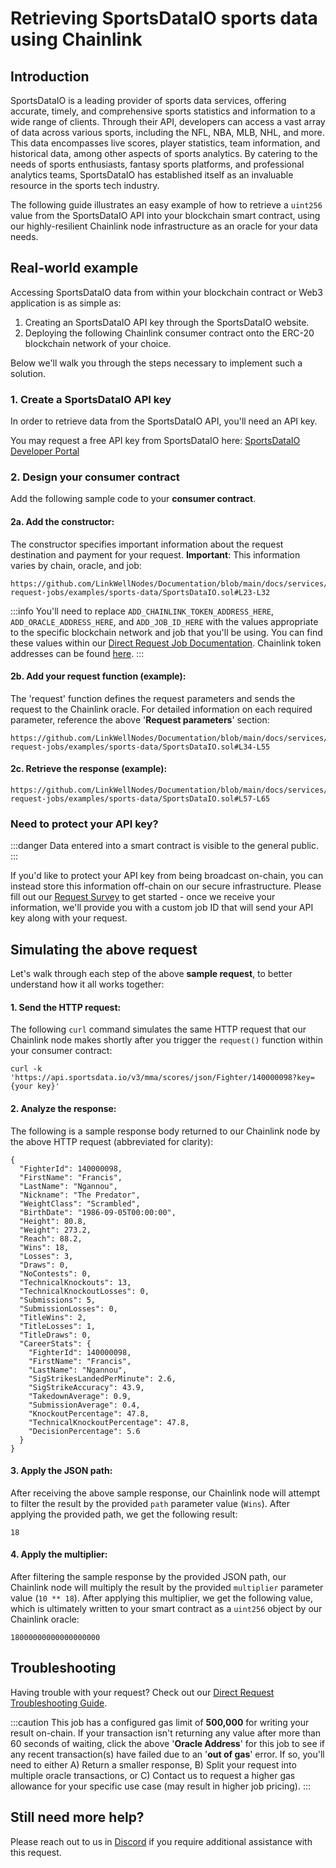 # Retrieving SportsDataIO sports data using Chainlink

## Introduction

SportsDataIO is a leading provider of sports data services, offering accurate, timely, and comprehensive sports statistics and information to a wide range of clients. Through their API, developers can access a vast array of data across various sports, including the NFL, NBA, MLB, NHL, and more. This data encompasses live scores, player statistics, team information, and historical data, among other aspects of sports analytics. By catering to the needs of sports enthusiasts, fantasy sports platforms, and professional analytics teams, SportsDataIO has established itself as an invaluable resource in the sports tech industry.

The following guide illustrates an easy example of how to retrieve a `uint256` value from the SportsDataIO API into your blockchain smart contract, using our highly-resilient Chainlink node infrastructure as an oracle for your data needs.

## Real-world example

Accessing SportsDataIO data from within your blockchain contract or Web3 application is as simple as:

1. Creating an SportsDataIO API key through the SportsDataIO website.
1. Deploying the following Chainlink consumer contract onto the ERC-20 blockchain network of your choice. 

Below we'll walk you through the steps necessary to implement such a solution.

### 1. Create a SportsDataIO API key

In order to retrieve data from the SportsDataIO API, you'll need an API key. 

You may request a free API key from SportsDataIO here: [SportsDataIO Developer Portal](https://sportsdata.io/cart/free-trial)

### 2. Design your consumer contract

Add the following sample code to your **consumer contract**.

#### 2a. Add the constructor:

The constructor specifies important information about the request destination and payment for your request. **Important**: This information varies by chain, oracle, and job: 

```sol reference
https://github.com/LinkWellNodes/Documentation/blob/main/docs/services/direct-request-jobs/examples/sports-data/SportsDataIO.sol#L23-L32
```

:::info 
You'll need to replace `ADD_CHAINLINK_TOKEN_ADDRESS_HERE`, `ADD_ORACLE_ADDRESS_HERE`, and `ADD_JOB_ID_HERE` with the values appropriate to the specific blockchain network and job that you'll be using. You can find these values within our [Direct Request Job Documentation](/services/direct-request-jobs/Jobs-and-Pricing). Chainlink token addresses can be found [here](https://docs.chain.link/resources/link-token-contracts).
:::

#### 2b. Add your request function (example):
The 'request' function defines the request parameters and sends the request to the Chainlink oracle. For detailed information on each required parameter, reference the above '**Request parameters**' section:

```sol reference
https://github.com/LinkWellNodes/Documentation/blob/main/docs/services/direct-request-jobs/examples/sports-data/SportsDataIO.sol#L34-L55
```

#### 2c. Retrieve the response (example):

```sol reference
https://github.com/LinkWellNodes/Documentation/blob/main/docs/services/direct-request-jobs/examples/sports-data/SportsDataIO.sol#L57-L65
```

### Need to protect your API key?

:::danger 
Data entered into a smart contract is visible to the general public.
:::

If you'd like to protect your API key from being broadcast on-chain, you can instead store this information off-chain on our secure infrastructure. Please fill out our [Request Survey](https://linkwellnodes.io/Getting-Started.html) to get started - once we receive your information, we'll provide you with a custom job ID that will send your API key along with your request.

## Simulating the above request

Let's walk through each step of the above **sample request**, to better understand how it all works together:

#### 1. **Send the HTTP request**:

The following `curl` command simulates the same HTTP request that our Chainlink node makes shortly after you trigger the `request()` function within your consumer contract:

```
curl -k 'https://api.sportsdata.io/v3/mma/scores/json/Fighter/140000098?key={your key}' 
```

#### 2. **Analyze the response**:

The following is a sample response body returned to our Chainlink node by the above HTTP request (abbreviated for clarity):

```
{
  "FighterId": 140000098,
  "FirstName": "Francis",
  "LastName": "Ngannou",
  "Nickname": "The Predator",
  "WeightClass": "Scrambled",
  "BirthDate": "1986-09-05T00:00:00",
  "Height": 80.8,
  "Weight": 273.2,
  "Reach": 88.2,
  "Wins": 18,
  "Losses": 3,
  "Draws": 0,
  "NoContests": 0,
  "TechnicalKnockouts": 13,
  "TechnicalKnockoutLosses": 0,
  "Submissions": 5,
  "SubmissionLosses": 0,
  "TitleWins": 2,
  "TitleLosses": 1,
  "TitleDraws": 0,
  "CareerStats": {
    "FighterId": 140000098,
    "FirstName": "Francis",
    "LastName": "Ngannou",
    "SigStrikesLandedPerMinute": 2.6,
    "SigStrikeAccuracy": 43.9,
    "TakedownAverage": 0.9,
    "SubmissionAverage": 0.4,
    "KnockoutPercentage": 47.8,
    "TechnicalKnockoutPercentage": 47.8,
    "DecisionPercentage": 5.6
  }
}
```

#### 3. **Apply the JSON path**:

After receiving the above sample response, our Chainlink node will attempt to filter the result by the provided `path` parameter value (`Wins`). After applying the provided path, we get the following result:

```
18
```

#### 4. **Apply the multiplier**:

After filtering the sample response by the provided JSON path, our Chainlink node will multiply the result by the provided `multiplier` parameter value (`10 ** 18`). After applying this multiplier, we get the following value, which is ultimately written to your smart contract as a `uint256` object by our Chainlink oracle:

```
18000000000000000000
```

## Troubleshooting

Having trouble with your request? Check out our [Direct Request Troubleshooting Guide](/knowledgebase/Chainlink-Users-FAQ#direct-request-job-troubleshooting).

:::caution 
This job has a configured gas limit of **500,000** for writing your result on-chain. If your transaction isn't returning any value after more than 60 seconds of waiting, click the above '**Oracle Address**' for this job to see if any recent transaction(s) have failed due to an '**out of gas**' error. If so, you'll need to either A) Return a smaller response, B) Split your request into multiple oracle transactions, or C) Contact us to request a higher gas allowance for your specific use case (may result in higher job pricing). 
:::

## Still need more help?

Please reach out to us in [Discord](https://discord.gg/AJ66pRz4) if you require additional assistance with this request.